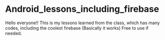 # Android_lessons_including_firebase

Hello everyone!!
This is my lessons learned from the class, which has many codes, including the coolest firebase (Basically it works)
Free to use if needed.
